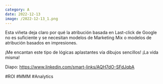 ```yaml
--- 
category: A 
date: 2022-12-13 
image: /2022-12-13_1.png 
--- 
```


Esta viñeta deja claro por qué la atribución basada en Last-click de Google no es suficiente y se necesitan modelos de Marketing Mix o modelos de atribución basados en impresiones.

¡Me encantan este tipo de lógicas aplastantes vía dibujos sencillos! ¡La vida misma!

Diapo: https://www.linkedin.com/smart-links/AQH7dO-SFdJqbA

#ROI #MMM #Analytics